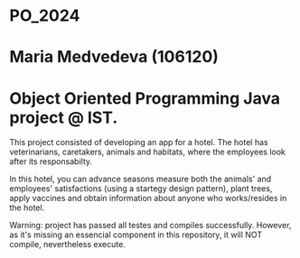 # PO_2024
# Maria Medvedeva (106120)
# Object Oriented Programming Java project @ IST.

This project consisted of developing an app for a hotel. The hotel has veterinarians, caretakers, animals and habitats, where the employees look after its responsabilty.

In this hotel, you can advance seasons measure both the animals' and employees' satisfactions (using a startegy design pattern), plant trees, apply vaccines and obtain information about anyone who works/resides in the hotel.

Warning: project has passed all testes and compiles successfully. However, as it's missing an essencial component in this repository, it will NOT compile, nevertheless execute.
